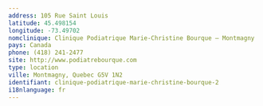 ```yaml
---
address: 105 Rue Saint Louis
latitude: 45.498154
longitude: -73.49702
nomclinique: Clinique Podiatrique Marie-Christine Bourque – Montmagny
pays: Canada
phone: (418) 241-2477
site: http://www.podiatrebourque.com
type: location
ville: Montmagny, Quebec G5V 1N2
identifiant: clinique-podiatrique-marie-christine-bourque-2
i18nlanguage: fr
---
```


